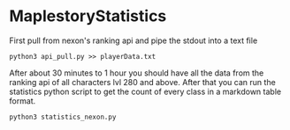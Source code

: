 # MaplestoryStatistics

First pull from nexon's ranking api and pipe the stdout into a text file
```
python3 api_pull.py >> playerData.txt
```

After about 30 minutes to 1 hour you should have all the data from the ranking api of all characters lvl 280 and above. After that you can run the statistics python script to get the count of every class in a 
markdown table format.

```
python3 statistics_nexon.py
```
